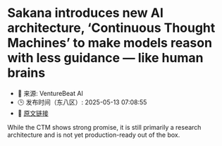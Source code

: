 # Sakana introduces new AI architecture, ‘Continuous Thought Machines’ to make models reason with less guidance — like human brains
- 📅 来源: VentureBeat AI
- 🕒 发布时间（东八区）: 2025-05-13 07:08:55
- 🔗 [原文链接](https://venturebeat.com/ai/sakana-introduces-new-ai-architecture-continuous-thought-machines-to-make-models-reason-with-less-guidance-like-human-brains/)

While the CTM shows strong promise, it is still primarily a research architecture and is not yet production-ready out of the box.